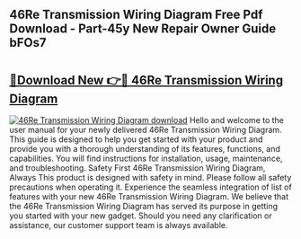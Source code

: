## 46Re Transmission Wiring Diagram Free Pdf Download - Part-45y New Repair Owner Guide bFOs7

# <h2><a href="http://dfmlpnp.blite.top/?on=46Re+Transmission+Wiring+Diagram">🔗Download New 👉🔴 46Re Transmission Wiring Diagram</a></h2>

[![46Re Transmission Wiring Diagram download](https://i.imgur.com/lujVjoI.png)](http://dfmlpnp.blite.top/?on=46Re+Transmission+Wiring+Diagram)
Hello and welcome to the user manual for your newly delivered 46Re Transmission Wiring Diagram. This guide is designed to help you get started with your product and provide you with a thorough understanding of its features, functions, and capabilities. You will find instructions for installation, usage, maintenance, and troubleshooting. Safety First 46Re Transmission Wiring Diagram, Always This product is designed with safety in mind. Please follow all safety precautions when operating it. Experience the seamless integration of list of features with your new 46Re Transmission Wiring Diagram. We believe that the 46Re Transmission Wiring Diagram has served its purpose in getting you started with your new gadget. Should you need any clarification or assistance, our customer support team is always available.
